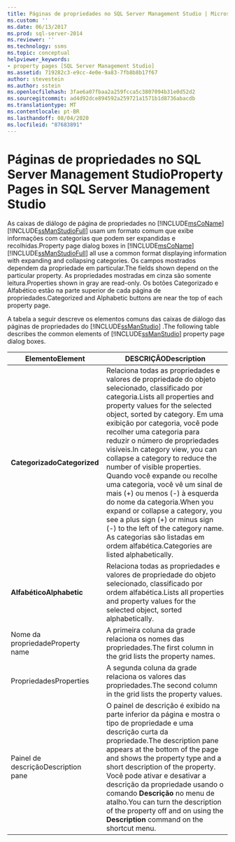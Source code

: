 ```yaml
---
title: Páginas de propriedades no SQL Server Management Studio | Microsoft Docs
ms.custom: ''
ms.date: 06/13/2017
ms.prod: sql-server-2014
ms.reviewer: ''
ms.technology: ssms
ms.topic: conceptual
helpviewer_keywords:
- property pages [SQL Server Management Studio]
ms.assetid: 719282c3-e9cc-4e0e-9a83-7fb8b8b17f67
author: stevestein
ms.author: sstein
ms.openlocfilehash: 3fae6a07fbaa2a259fcca5c3807094b31e0d52d2
ms.sourcegitcommit: ad4d92dce894592a259721a1571b1d8736abacdb
ms.translationtype: MT
ms.contentlocale: pt-BR
ms.lasthandoff: 08/04/2020
ms.locfileid: "87683891"
---
```

# <a name="property-pages-in-sql-server-management-studio"></a><span data-ttu-id="8e8d9-102">Páginas de propriedades no SQL Server Management Studio</span><span class="sxs-lookup"><span data-stu-id="8e8d9-102">Property Pages in SQL Server Management Studio</span></span>
  <span data-ttu-id="8e8d9-103">As caixas de diálogo de página de propriedades no [!INCLUDE[msCoName](../includes/msconame-md.md)] [!INCLUDE[ssManStudioFull](../includes/ssmanstudiofull-md.md)] usam um formato comum que exibe informações com categorias que podem ser expandidas e recolhidas.</span><span class="sxs-lookup"><span data-stu-id="8e8d9-103">Property page dialog boxes in [!INCLUDE[msCoName](../includes/msconame-md.md)] [!INCLUDE[ssManStudioFull](../includes/ssmanstudiofull-md.md)] all use a common format displaying information with expanding and collapsing categories.</span></span> <span data-ttu-id="8e8d9-104">Os campos mostrados dependem da propriedade em particular.</span><span class="sxs-lookup"><span data-stu-id="8e8d9-104">The fields shown depend on the particular property.</span></span> <span data-ttu-id="8e8d9-105">As propriedades mostradas em cinza são somente leitura.</span><span class="sxs-lookup"><span data-stu-id="8e8d9-105">Properties shown in gray are read-only.</span></span> <span data-ttu-id="8e8d9-106">Os botões Categorizado e Alfabético estão na parte superior de cada página de propriedades.</span><span class="sxs-lookup"><span data-stu-id="8e8d9-106">Categorized and Alphabetic buttons are near the top of each property page.</span></span>  
  
 <span data-ttu-id="8e8d9-107">A tabela a seguir descreve os elementos comuns das caixas de diálogo das páginas de propriedades do [!INCLUDE[ssManStudio](../includes/ssmanstudio-md.md)] .</span><span class="sxs-lookup"><span data-stu-id="8e8d9-107">The following table describes the common elements of [!INCLUDE[ssManStudio](../includes/ssmanstudio-md.md)] property page dialog boxes.</span></span>  
  
|<span data-ttu-id="8e8d9-108">Elemento</span><span class="sxs-lookup"><span data-stu-id="8e8d9-108">Element</span></span>|<span data-ttu-id="8e8d9-109">DESCRIÇÃO</span><span class="sxs-lookup"><span data-stu-id="8e8d9-109">Description</span></span>|  
|-------------|-----------------|  
|<span data-ttu-id="8e8d9-110">**Categorizado**</span><span class="sxs-lookup"><span data-stu-id="8e8d9-110">**Categorized**</span></span>|<span data-ttu-id="8e8d9-111">Relaciona todas as propriedades e valores de propriedade do objeto selecionado, classificado por categoria.</span><span class="sxs-lookup"><span data-stu-id="8e8d9-111">Lists all properties and property values for the selected object, sorted by category.</span></span> <span data-ttu-id="8e8d9-112">Em uma exibição por categoria, você pode recolher uma categoria para reduzir o número de propriedades visíveis.</span><span class="sxs-lookup"><span data-stu-id="8e8d9-112">In category view, you can collapse a category to reduce the number of visible properties.</span></span> <span data-ttu-id="8e8d9-113">Quando você expande ou recolhe uma categoria, você vê um sinal de mais (+) ou menos (-) à esquerda do nome da categoria.</span><span class="sxs-lookup"><span data-stu-id="8e8d9-113">When you expand or collapse a category, you see a plus sign (+) or minus sign (-) to the left of the category name.</span></span> <span data-ttu-id="8e8d9-114">As categorias são listadas em ordem alfabética.</span><span class="sxs-lookup"><span data-stu-id="8e8d9-114">Categories are listed alphabetically.</span></span>|  
|<span data-ttu-id="8e8d9-115">**Alfabético**</span><span class="sxs-lookup"><span data-stu-id="8e8d9-115">**Alphabetic**</span></span>|<span data-ttu-id="8e8d9-116">Relaciona todas as propriedades e valores de propriedade do objeto selecionado, classificado por ordem alfabética.</span><span class="sxs-lookup"><span data-stu-id="8e8d9-116">Lists all properties and property values for the selected object, sorted alphabetically.</span></span>|  
|<span data-ttu-id="8e8d9-117">Nome da propriedade</span><span class="sxs-lookup"><span data-stu-id="8e8d9-117">Property name</span></span>|<span data-ttu-id="8e8d9-118">A primeira coluna da grade relaciona os nomes das propriedades.</span><span class="sxs-lookup"><span data-stu-id="8e8d9-118">The first column in the grid lists the property names.</span></span>|  
|<span data-ttu-id="8e8d9-119">Propriedades</span><span class="sxs-lookup"><span data-stu-id="8e8d9-119">Properties</span></span>|<span data-ttu-id="8e8d9-120">A segunda coluna da grade relaciona os valores das propriedades.</span><span class="sxs-lookup"><span data-stu-id="8e8d9-120">The second column in the grid lists the property values.</span></span>|  
|<span data-ttu-id="8e8d9-121">Painel de descrição</span><span class="sxs-lookup"><span data-stu-id="8e8d9-121">Description pane</span></span>|<span data-ttu-id="8e8d9-122">O painel de descrição é exibido na parte inferior da página e mostra o tipo de propriedade e uma descrição curta da propriedade.</span><span class="sxs-lookup"><span data-stu-id="8e8d9-122">The description pane appears at the bottom of the page and shows the property type and a short description of the property.</span></span> <span data-ttu-id="8e8d9-123">Você pode ativar e desativar a descrição da propriedade usando o comando **Descrição** no menu de atalho.</span><span class="sxs-lookup"><span data-stu-id="8e8d9-123">You can turn the description of the property off and on using the **Description** command on the shortcut menu.</span></span>|  
  
  
